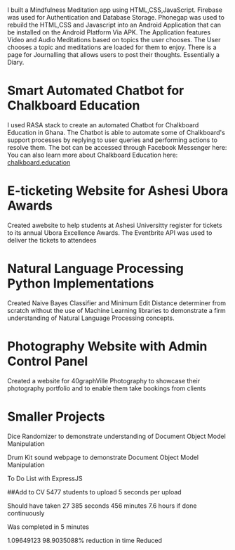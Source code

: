 <div class="row">
          <div class="card col-lg-3">
            <h1></h1>
              <p>I built a Mindfulness Meditation app using HTML,CSS,JavaScript. Firebase was used for Authentication and Database Storage. Phonegap
                was used to rebuild the HTML,CSS and Javascript into an Android Application that can be installed on the Android Platform Via APK.
                The Application features Video and Audio Meditations based on topics the user chooses. The User chooses a topic and meditations are loaded for
                them to enjoy. There is a page for Journalling that allows users to post their thoughts. Essentially a Diary.
              </p>
          </div>
          <div class="card col-lg-3">
            <h1>Smart Automated Chatbot for Chalkboard Education</h1>
            <p>I used RASA stack to create an automated Chatbot for Chalkboard Education in Ghana. The Chatbot is able to automate some of Chalkboard's support processes
              by replying to user queries and performing actions to resolve them. The bot can be accessed through Facebook Messenger here: You can also learn more about
            Chalkboard Education here: <a href="https://www.chalkboard.education">chalkboard.education</a></p>
          </div>
    <div class="card col-lg-3">
          <h1>E-ticketing Website for Ashesi Ubora Awards</h1>
          <p>Created awebsite to help students at Ashesi Universitty register for tickets to its annual Ubora Excellence Awards. The Eventbrite API was used to
            deliver the tickets to attendees
          </p>
        </div>
        </div>
      </div>
      
<div class="row">
  <div class="card col-lg-3">
    <h1>Natural Language Processing Python Implementations</h1>
      <p>Created Naive Bayes Classifier and Minimum Edit Distance determiner from scratch without the use of Machine
Learning libraries to demonstrate a firm understanding of Natural Language Processing concepts.</p>
  </div>
  <div class="card col-lg-3">
    <h1>Photography Website with Admin Control Panel</h1>
      <p>Created a website for 40graphVille Photography to showcase their photography portfolio and to enable them take bookings from clients</p>
  </div>
  <div class="card col-lg-3">
    <h1>Smaller Projects</h1>
    <p>Dice Randomizer to demonstrate understanding of Document Object Model Manipulation<p>
      <p>Drum Kit sound webpage to demonstrate Document Object Model Manipulation<p>
        <p>To Do List with ExpressJS<p>
  </div>

##Add to CV
5477 students to upload
5 seconds per upload

Should have taken 
27 385 seconds
456 minutes
7.6 hours if done continuously

Was completed in 5 minutes

1.09649123
98.9035088% reduction in time
Reduced 
